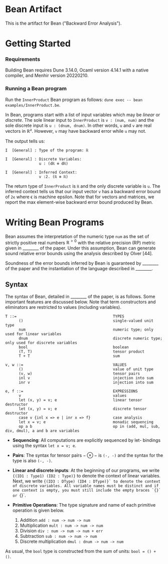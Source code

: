 # Bean Artifact

This is the artifact for Bean ("Backward Error Analysis").

# Getting Started

### Requirements
Building Bean requires Dune 3.14.0, Ocaml version 4.14.1 with a native compiler, and Menhir version 20220210. 

### Running a Bean program

Run the `InnerProduct` Bean program as follows: `dune exec -- bean examples/InnerProduct.be`. 

In Bean, programs start with a list of input variables which may be *linear* or *discrete*. 
The sole linear input to `InnerProduct` is `v : (num, num)` and the sole discrete input is `u : (dnum, dnum)`.
In other words, `u` and `v` are real vectors in ℝ². 
However, `v` may have backward error while `u` may not.

The output tells us:
```
I  [General] : Type of the program: ℝ
               
I  [General] : Discrete Variables:
               u : (dℝ ⊗ dℝ)
               
I  [General] : Inferred Context:
               v :2. (ℝ ⊗ ℝ)
```
The return type of `InnerProduct` is `ℝ` and the only discrete variable is `u`. 
The inferred context tells us that our input vector `v` has a backward error bound of `2ϵ` where ϵ is machine epsilon.
Note that for vectors and matrices, we report the max element-wise backward error bound produced by Bean. 

# Writing Bean Programs

Bean assumes the interpretation of the numeric type `num` as the set of strictly positive real numbers $\mathbb{R}^{>0}$ with the relative precision (RP) metric given in ________ of the paper. Under this assumption, Bean can generate sound relative error bounds using the analysis described by Olver [44]. 

Soundness of the error bounds inferred by Bean is guaranteed by ________ of the paper and the instantiation of the language described in ________. 

## Syntax

The syntax of Bean, detailed in ________ of the paper, is as follows. 
Some important features are discussed below. 
Note that term constructors and eliminators are restricted to values (including variables).

```
T ::=                                           TYPES
      ()                                        single-valued unit type
      num                                       numeric type; only used for linear variables
      dnum                                      discrete numeric type; only used for discrete variables
      bool                                      boolean
      (T, T)                                    tensor product
      T + T                                     sum

v, w ::=                                        VALUES
      ()                                        value of unit type
      (v, w)                                    tensor pairs
      inl v                                     injection into sum
      inr v                                     injection into sum

e, f ::=                                        EXPRESSIONS
      v                                         values
      let (x, y) = v; e                         linear tensor destructor
      let (x, y) = v; e                         discrete tensor destructor
      case v {inl x => e | inr x => f}          case analysis
      let x = v; e                              monadic sequencing
      op a b                                    op in (add, mul, sub, div, dmul), a and b are variables
```
- **Sequencing**: All computations are explicitly sequenced by let-
bindings using the syntax `let x = v; e`. 

- **Pairs**: The syntax for tensor pairs $− \otimes −$ is `(-, -)` and the syntax for the type is also `(-, -)`. 

- **Linear and discrete inputs**: At the beginning of our programs, we write `{(ID1 : Type1) (ID2 : Type)}` to denote the 
context of linear variables. Next, we write ``{(ID3 : DType) (ID4 : DType)}` to denote the context of discrete variables.
All variable names must be distinct and if one context is empty, you must still include the empty braces `{}` or ``{}`.

- **Primitive Operations**: The type signature and name of each primitive operation is given below. 
    
    1. Addition `add : num -> num -> num`
    2. Multiplication `mult : num -> num -> num`
    3. Division `div : num -> num -> num + err`
    4. Subtraction `sub : num -> num -> num`
    5. Discrete multiplication `dmul : dnum -> num -> num`

As usual, the `bool` type is constructed from the sum of units: `bool = () + ()`.
